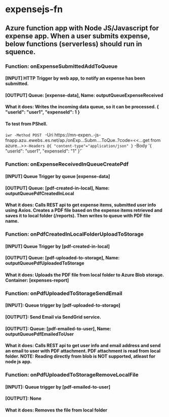 # expensejs-fn

## Azure function app with Node JS/Javascript for expense app. When a user submits expense, below functions (serverless) should run in squence.

### Function: onExpenseSubmittedAddToQueue
#### [INPUT] HTTP Trigger by web app, to notify an expense has been submitted.
#### [OUTPUT] Queue: [expense-data], Name: outputQueueExpenseReceived
#### What it does: Writes the incoming data queue, so it can be processed. { "userId": "user1", "expenseId": 1 }
#### To test from PShell.
`iwr -Method POST `
-Uri https://mn-expen..-js-fnapp.azu..ewebs..es.net/ap./onExp...Subm....ToQue..?code=<<...get from azure...>>`
-Headers @{ "content-type"="application/json" } `
-Body '{ "userId": "user1", "expenseId": "1" }'`


### Function: onExpenseReceivedInQueueCreatePdf
#### [INPUT] Queue Trigger by queue [expense-data]
#### [OUTPUT] Queue: [pdf-created-in-local], Name: outputQueuePdfCreatedInLocal
#### What it does: Calls REST api to get expense items, submitted user info using Axios. Creates a PDF file based on the expense items retrieved and saves it to local folder (/reports). Then writes to queue  with PDF file name.

### Function: onPdfCreatedInLocalFolderUploadToStorage
#### [INPUT] Queue Trigger by [pdf-created-in-local]
#### [OUTPUT] Queue: [pdf-uploaded-to-storage], Name: outputQueuePdfUploadedToStorage
#### What it does: Uploads the PDF file from local folder to Azure Blob storage. Container: [expenses-report]

### Function: onPdfUploadedToStorageSendEmail
#### [INPUT]: Queue trigger by [pdf-uploaded-to-storage]
#### [OUTPUT]: Send Email via SendGrid service.
#### [OUTPUT]: Queue: [pdf-emailed-to-user], Name: outputQueuePdfEmailedToUser
#### What it does: Calls REST api to get user info and email address and send an email to user with PDF attachment. PDF attachment is read from local folder. NOTE: Reading directly from blob is NOT supported, atleast for node js app.

### Function: onPdfUploadedToStorageRemoveLocalFile
#### [INPUT]: Queue trigger by [pdf-emailed-to-user]
#### [OUTPUT]: None
#### What it does: Removes the file from local folder
